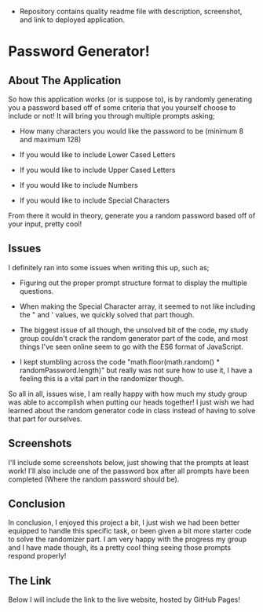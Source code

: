 * Repository contains quality readme file with description, screenshot, and link to deployed application.

# Password Generator!

## About The Application

So how this application works (or is suppose to), is by randomly generating you a password based off of some criteria that you yourself choose to include or not! It will bring you through multiple prompts asking;

* How many characters you would like the password to be (minimum 8 and maximum 128)

* If you would like to include Lower Cased Letters

* If you would like to include Upper Cased Letters

* If you would like to include Numbers

* If you would like to include Special Characters

From there it would in theory, generate you a random password based off of your input, pretty cool!

## Issues

I definitely ran into some issues when writing this up, such as;

* Figuring out the proper prompt structure format to display the multiple questions.

* When making the Special Character array, it seemed to not like including the " and ' values, we quickly solved that part though.

* The biggest issue of all though, the unsolved bit of the code, my study group couldn't crack the random generator part of the code, and most things I've seen online seem to go with the ES6 format of JavaScript.

* I kept stumbling across the code "math.floor(math.random() * randomPassword.length)" but really was not sure how to use it, I have a feeling this is a vital part in the randomizer though.

So all in all, issues wise, I am really happy with how much my study group was able to accomplish when putting our heads together! I just wish we had learned about the random generator code in class instead of having to solve that part for ourselves.

## Screenshots

I'll include some screenshots below, just showing that the prompts at least work! I'll also include one of the password box after all prompts have been completed (Where the random password should be).

## Conclusion

In conclusion, I enjoyed this project a bit, I just wish we had been better equipped to handle this specific task, or been given a bit more starter code to solve the randomizer part. I am very happy with the progress my group and I have made though, its a pretty cool thing seeing those prompts respond properly!

## The Link

Below I will include the link to the live website, hosted by GitHub Pages!

<link>